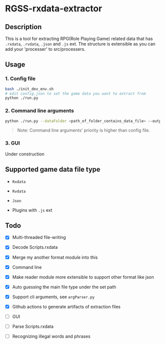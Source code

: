 # RGSS-rxdata-extractor

## Description

This is a tool for extracting RPG(Role Playing Game) related data that has `.rxdata`, `.rvdata`, `.json` and `.js` ext.
The structure is extensible as you can add your 'processer' to src/processers.

## Usage

### 1. Config file

```bash
bash ./init_dev_env.sh
# edit config.json to set the game data you want to extract from
python ./run.py
```

### 2. Command line arguments

```bash
python ./run.py --dataFolder <path_of_folder_contains_data_file> --outputFolder <destination_the_extraction_files_will_put> --title [just_write_your_games_title]
```

> Note: Command line arguments' priority is higher than config file.

### 3. GUI

Under construction

## Supported game data file type

- `Rxdata`

- `Rvdata`

- `Json`

- Plugins with `.js` ext

## Todo

- [x] Multi-threaded file-writing

- [x] Decode Scripts.rxdata

- [x] Merge my another format module into this

- [x] Command line

- [x] Make reader module more extensible to support other format like json

- [x] Auto guessing the main file type under the set path

- [x] Support cli arguments, see `argParser.py`

- [x] Github actions to generate artifacts of extraction files

- [ ] GUI

- [ ] Parse Scripts.rxdata

- [ ] Recognizing illegal words and phrases